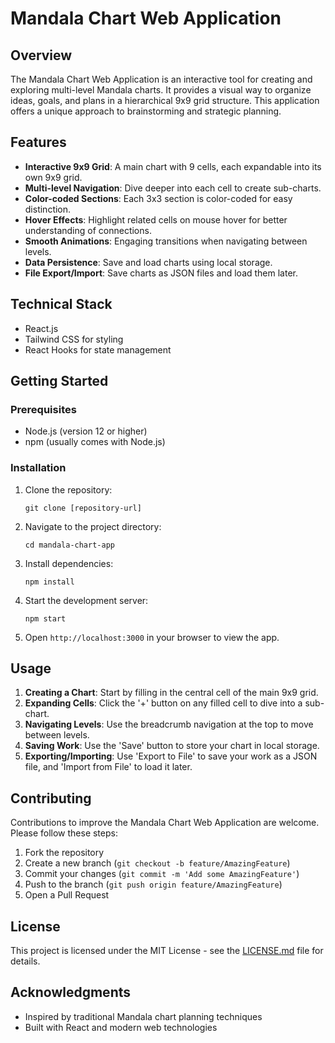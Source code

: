 # Mandala Chart Web Application

## Overview

The Mandala Chart Web Application is an interactive tool for creating and exploring multi-level Mandala charts. It provides a visual way to organize ideas, goals, and plans in a hierarchical 9x9 grid structure. This application offers a unique approach to brainstorming and strategic planning.

## Features

- **Interactive 9x9 Grid**: A main chart with 9 cells, each expandable into its own 9x9 grid.
- **Multi-level Navigation**: Dive deeper into each cell to create sub-charts.
- **Color-coded Sections**: Each 3x3 section is color-coded for easy distinction.
- **Hover Effects**: Highlight related cells on mouse hover for better understanding of connections.
- **Smooth Animations**: Engaging transitions when navigating between levels.
- **Data Persistence**: Save and load charts using local storage.
- **File Export/Import**: Save charts as JSON files and load them later.

## Technical Stack

- React.js
- Tailwind CSS for styling
- React Hooks for state management

## Getting Started

### Prerequisites

- Node.js (version 12 or higher)
- npm (usually comes with Node.js)

### Installation

1. Clone the repository:

   ```
   git clone [repository-url]
   ```

2. Navigate to the project directory:

   ```
   cd mandala-chart-app
   ```

3. Install dependencies:

   ```
   npm install
   ```

4. Start the development server:

   ```
   npm start
   ```

5. Open `http://localhost:3000` in your browser to view the app.

## Usage

1. **Creating a Chart**: Start by filling in the central cell of the main 9x9 grid.
2. **Expanding Cells**: Click the '+' button on any filled cell to dive into a sub-chart.
3. **Navigating Levels**: Use the breadcrumb navigation at the top to move between levels.
4. **Saving Work**: Use the 'Save' button to store your chart in local storage.
5. **Exporting/Importing**: Use 'Export to File' to save your work as a JSON file, and 'Import from File' to load it later.

## Contributing

Contributions to improve the Mandala Chart Web Application are welcome. Please follow these steps:

1. Fork the repository
2. Create a new branch (`git checkout -b feature/AmazingFeature`)
3. Commit your changes (`git commit -m 'Add some AmazingFeature'`)
4. Push to the branch (`git push origin feature/AmazingFeature`)
5. Open a Pull Request

## License

This project is licensed under the MIT License - see the [LICENSE.md](LICENSE.md) file for details.

## Acknowledgments

- Inspired by traditional Mandala chart planning techniques
- Built with React and modern web technologies
